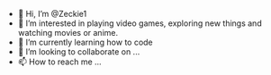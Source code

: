 - 👋 Hi, I’m @Zeckie1
- 👀 I’m interested in playing video games, exploring new things and watching movies or anime.
- 🌱 I’m currently learning how to code
- 💞️ I’m looking to collaborate on ...
- 📫 How to reach me ...

<!---
Zeckie1/Zeckie1 is a ✨ special ✨ repository because its `README.md` (this file) appears on your GitHub profile.
You can click the Preview link to take a look at your changes.
--->
